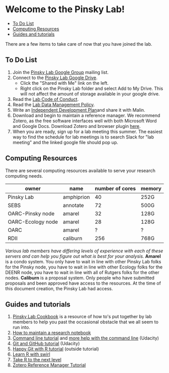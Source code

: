 Welcome to the Pinsky Lab!
================

-   [To Do List](#to-do-list)
-   [Computing Resources](#computing-resources)
-   [Guides and tutorials](#guides-and-tutorials)

There are a few items to take care of now that you have joined the lab.

To Do List
----------

1.  Join the [Pinsky Lab Google Group](https://groups.google.com/forum/#!forum/pinsky-lab) mailing list.
2.  Connect to the [Pinsky Lab Google Drive](https://drive.google.com/drive/u/0/my-drive).
    -   Click the "Shared with Me" link on the left.
    -   Right click on the Pinsky Lab folder and select Add to My Drive. This will not affect the amount of storage available in your google drive.
3.  Read the [Lab Code of Conduct](https://docs.google.com/document/d/e/2PACX-1vSBKYZVmIAtyDjc7QiEbggeiVJmUmFw3P8Tf0HAB_VZuYMSzAQAR3CphP2bfrHWohW2oCDkDPFM7_oD/pub).
4.  Read the [Lab Data Management Policy](https://github.com/pinskylab/policies/blob/master/data-management.md).
5.  Write an [Independent Development Plan](https://myidp.sciencecareers.org)and share it with Malin.
6.  Download and begin to maintain a reference manager. We recommend Zotero, as the free software interfaces well with both Microsoft Word and Google Docs. Download Zotero and browser plugin [here](https://www.zotero.org/download/).  
7.  When you are ready, sign up for a lab meeting this summer.  The easiest way to find the schedule for lab meetings is to search Slack for "lab meeting" and the linked google file should pop up.

Computing Resources
-------------------

There are several computing resources available to serve your research computing needs.

| owner             | name       | number of cores | memory |
|-------------------|------------|-----------------|--------|
| Pinsky Lab        | amphiprion | 40              | 252G   |
| SEBS              | annotate   | 72              | 500G   |
| OARC-Pinsky node  | amarel     | 32              | 128G   |
| OARC-Ecology node | amarel     | 28              | 128G   |
| OARC              | amarel     | ?               | ?      |
| RDII              | caliburn   | 256             | 768G   |

*Various lab members have differing levels of experience with each of these servers and can help you figure out what is best for your analysis.*
**Amarel** is a condo system. You only have to wait in line with other Pinsky Lab folks for the Pinsky node, you have to wait in line with other Ecology folks for the DEENR node, you have to wait in line with all of Rutgers folks for the other nodes.
**Caliburn** is a proposal system. Only people who have submitted proposals and been approved have access to the resources. At the time of this document creation, the Pinsky Lab had access.

Guides and tutorials
--------------------

1.  [Pinsky Lab Cookbook](https://github.com/pinskylab/pinskylab_methods/blob/master/cookbook.md) is a resource of how to's put together by lab members to help you past the occasional obstacle that we all seem to run into.
1.  [How to maintain a research notebook](https://github.com/pinskylab/pinskylab_methods/blob/master/labmgt/how_to_lab_notebook.md)
1.  [Command line tutorial](https://www.udacity.com/wiki/ud775/command-line-instructions) and [more help with the command line](https://classroom.udacity.com/courses/ud595/lessons/4597278561/concepts/46968695970923) (Udacity)
1.  [Git and GitHub tutorial](https://classroom.udacity.com/courses/ud775) (Udacity)
1.  [Happy Git with R tutorial](https://happygitwithr.com) (outside tutorial)  
1. [Learn R with swirl](https://www.google.com/url?sa=t&rct=j&q=&esrc=s&source=web&cd=1&cad=rja&uact=8&ved=2ahUKEwiy_cfso8HhAhXETN8KHWo_CncQFjAAegQIAhAB&url=http%3A%2F%2Fswirlstats.com%2F&usg=AOvVaw3d7sWweo5vI4J_7LZ2Dl0I)
1. [Take R to the next level](https://r4ds.had.co.nz)
1. [Zotero Reference Manager Tutorial](https://www.youtube.com/watch?v=q6-YOPS1xY4)
<!--1.  [Collaborative Writing Guide]()-->
<!--1.  [Time Management Guide]()-->
